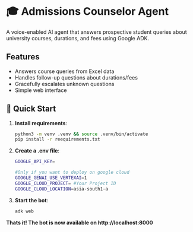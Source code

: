 # 🎓 Admissions Counselor Agent

A voice-enabled AI agent that answers prospective student queries about university courses, durations, and fees using Google ADK.

## Features
- Answers course queries from Excel data
- Handles follow-up questions about durations/fees
- Gracefully escalates unknown questions
- Simple web interface

## 🚀 Quick Start
1. **Install requirements**:
   ```bash
   python3 -m venv .venv && source .venv/bin/activate
   pip install -r reequirements.txt
   ```

2. **Create a .env file**:
   ```bash
   GOOGLE_API_KEY=

   #Only if you want to deploy on google cloud
   GOOGLE_GENAI_USE_VERTEXAI=1
   GOOGLE_CLOUD_PROJECT= #Your Project ID
   GOOGLE_CLOUD_LOCATION=asia-south1-a
   ```

3. **Start the bot**:
   ```bash
   adk web
    ```

**Thats it! The bot is now available on http://localhost:8000**

